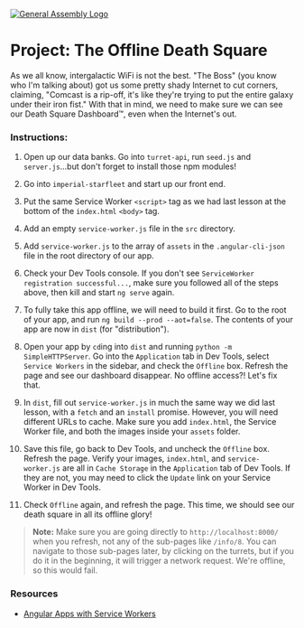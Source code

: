 [![General Assembly Logo](https://camo.githubusercontent.com/1a91b05b8f4d44b5bbfb83abac2b0996d8e26c92/687474703a2f2f692e696d6775722e636f6d2f6b6538555354712e706e67)](https://generalassemb.ly/education/web-development-immersive)

<!--1:31 WDI4 -->

# Project: The **Offline** Death Square

As we all know, intergalactic WiFi is not the best.  "The Boss" (you know who I'm talking about) got us some pretty shady Internet to cut corners, claiming, "Comcast is a rip-off, it's like they're trying to put the entire galaxy under their iron fist."  With that in mind, we need to make sure we can see our Death Square Dashboard™, even when the Internet's out.

### Instructions:

1. Open up our data banks.  Go into `turret-api`, run `seed.js` and `server.js`...but don't forget to install those npm modules!

2. Go into `imperial-starfleet` and start up our front end.

3. Put the same Service Worker `<script>` tag as we had last lesson at the bottom of the `index.html` `<body>` tag.

4. Add an empty `service-worker.js` file in the `src` directory.

5. Add `service-worker.js` to the array of `assets` in the `.angular-cli-json` file in the root directory of our app.

6. Check your Dev Tools console.  If you don't see `ServiceWorker registration successful...`, make sure you followed all of the steps above, then kill and start `ng serve` again.

7. To fully take this app offline, we will need to build it first.  Go to the root of your app, and run `ng build --prod --aot=false`.  The contents of your app are now in `dist` (for "distribution").  

8. Open your app by `cd`ing into `dist` and running `python -m SimpleHTTPServer`.  Go into the `Application` tab in Dev Tools, select `Service Workers` in the sidebar, and check the `Offline` box.  Refresh the page and see our dashboard disappear.  No offline access?!  Let's fix that.

9. In `dist`, fill out `service-worker.js` in much the same way we did last lesson, with a `fetch` and an `install` promise.  However, you will need different URLs to cache.  Make sure you add `index.html`, the Service Worker file, and both the images inside your `assets` folder.

10. Save this file, go back to Dev Tools, and uncheck the `Offline` box.  Refresh the page.  Verify your images, `index.html`, and `service-worker.js` are all in `Cache Storage` in the `Application` tab of Dev Tools.  If they are not, you may need to click the `Update` link on your Service Worker in Dev Tools.

11. Check `Offline` again, and refresh the page.  This time, we should see our death square in all its offline glory!

>**Note:** Make sure you are going directly to `http://localhost:8000/` when you refresh, not any of the sub-pages like `/info/8`.  You can navigate to those sub-pages later, by clicking on the turrets, but if you do it in the beginning, it will trigger a network request.  We're offline, so this would fail.

<!--Turning over to devs at 1:36 WDI4, called it a day at 2:12 -->

### Resources

- [Angular Apps with Service Workers](https://coryrylan.com/blog/fast-offline-angular-apps-with-service-workers)
